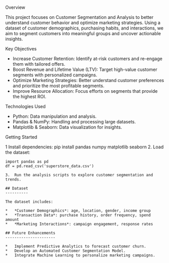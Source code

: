 Overview


This project focuses on Customer Segmentation and Analysis to better understand customer behavior and optimize marketing strategies. Using a dataset of customer demographics, purchasing habits, and interactions, we aim to segment customers into meaningful groups and uncover actionable insights.

Key Objectives


- Increase Customer Retention: Identify at-risk customers and re-engage them with tailored offers.
- Boost Revenue and Lifetime Value (LTV): Target high-value customer segments with personalized campaigns.
- Optimize Marketing Strategies: Better understand customer preferences and prioritize the most profitable segments.
- Improve Resource Allocation: Focus efforts on segments that provide the highest ROI.

Technologies Used


- Python: Data manipulation and analysis.
- Pandas & NumPy: Handling and processing large datasets.
- Matplotlib & Seaborn: Data visualization for insights.

Getting Started


1 Install dependencies: pip install pandas numpy matplotlib seaborn
2. Load the dataset:

```
import pandas as pd
df = pd.read_csv('superstore_data.csv')

3.  Run the analysis scripts to explore customer segmentation and trends.

## Dataset
----------

The dataset includes:

*   *Customer Demographics*: age, location, gender, income group
*   *Transaction Data*: purchase history, order frequency, spend amount
*   *Marketing Interactions*: campaign engagement, response rates

## Future Enhancements
----------------------

*   Implement Predictive Analytics to forecast customer churn.
*   Develop an Automated Customer Segmentation Model.
*   Integrate Machine Learning to personalize marketing campaigns.
